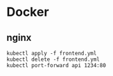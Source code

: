 # Docker

## nginx
```shell
kubectl apply -f frontend.yml 
kubectl delete -f frontend.yml 
kubectl port-forward api 1234:80
```




